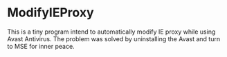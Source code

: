 # ModifyIEProxy

This is a tiny program intend to automatically modify IE proxy while using Avast Antivirus.
The problem was solved by uninstalling the Avast and turn to MSE for inner peace.